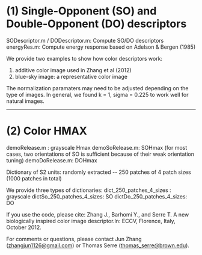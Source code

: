 (1)  Single-Opponent (SO) and Double-Opponent (DO) descriptors
===============
SODescriptor.m / DODescriptor.m: Compute SO/DO descriptors
energyRes.m: Compute energy response based on Adelson & Bergen (1985)

We provide two examples to show how color descriptors work:
1. additive color image used in Zhang et al (2012)
2. blue-sky image: a representative color image

The normalization paramaters may need to be adjusted depending on the type of images.
In general, we found k = 1, sigma = 0.225 to work well for natural images.

---------------------------------------------------------------------------

(2) Color HMAX
===============

demoRelease.m  : grayscale Hmax
demoSoRelease.m: SOHmax (for most cases, two orientations of SO is sufficient because of their weak orientation tuning)
demoDoRelease.m: DOHmax

Dictionary of S2 units:  randomly extracted -- 250 patches of 4 patch sizes (1000 patches in total)

We provide three types of dictionaries:
dict_250_patches_4_sizes  : grayscale 
dictSo_250_patches_4_sizes: SO
dictDo_250_patches_4_sizes: DO


If you use the code, please cite: Zhang J., Barhomi Y., and Serre T. A new biologically inspired color image descriptor.In: ECCV, Florence, Italy, October 2012. 


For comments or questions, please contact Jun Zhang (zhangjun1126@gmail.com) or Thomas Serre (thomas_serre@brown.edu).
